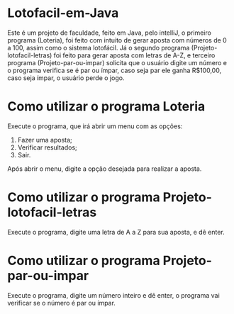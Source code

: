 # Lotofacil-em-Java

Este é um projeto de faculdade, feito em Java, pelo intelliJ, o primeiro programa (Loteria), foi feito com intuito de gerar aposta com números de 0 a 100, assim como o sistema lotofácil. Já o segundo programa (Projeto-lotofacil-letras) foi feito para gerar aposta com letras de A-Z, e terceiro programa (Projeto-par-ou-impar) solicita que o usuário digite um número e o programa verifica se é par ou ímpar, caso seja par ele ganha R$100,00, caso seja ímpar, o usuário perde o jogo.

# Como utilizar o programa Loteria

Execute o programa, que irá abrir um menu com as opções:
1. Fazer uma aposta;
2. Verificar resultados;
0. Sair.

Após abrir o menu, digite a opção desejada para realizar a aposta.

# Como utilizar o programa Projeto-lotofacil-letras

Execute o programa, digite uma letra de A a Z para sua aposta, e dê enter.

# Como utilizar o programa Projeto-par-ou-impar

Execute o programa, digite um número inteiro e dê enter, o programa vai verificar se o número é par ou ímpar.






